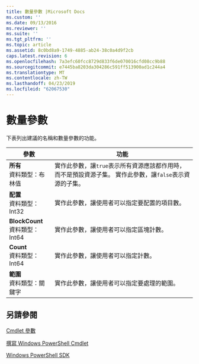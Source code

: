 ```yaml
---
title: 數量參數 |Microsoft Docs
ms.custom: ''
ms.date: 09/13/2016
ms.reviewer: ''
ms.suite: ''
ms.tgt_pltfrm: ''
ms.topic: article
ms.assetid: 8c0bd8a9-1749-4885-ab24-38c0a4d9f2cb
caps.latest.revision: 6
ms.openlocfilehash: 7a3efc60fcc8729d833f6de070016cfd08cc9b88
ms.sourcegitcommit: e7445ba8203da304286c591ff513900ad1c244a4
ms.translationtype: MT
ms.contentlocale: zh-TW
ms.lasthandoff: 04/23/2019
ms.locfileid: "62067530"
---
```

# <a name="quantity-parameters"></a>數量參數

下表列出建議的名稱和數量參數的功能。

|參數|功能|
|---|---|
|**所有**<br>資料類型：布林值|實作此參數，讓`true`表示所有資源應該都作用時，而不是預設資源子集。 實作此參數，讓`false`表示資源的子集。|
|**配置**<br>資料類型：Int32|實作此參數，讓使用者可以指定要配置的項目數。|
|**BlockCount**<br>資料類型：Int64|實作此參數，讓使用者可以指定區塊計數。|
|**Count**<br>資料類型：Int64|實作此參數，讓使用者可以指定計數。|
|**範圍**<br>資料類型：關鍵字|實作此參數，讓使用者可以指定要處理的範圍。|

## <a name="see-also"></a>另請參閱

[Cmdlet 參數](./cmdlet-parameters.md)

[撰寫 Windows PowerShell Cmdlet](./writing-a-windows-powershell-cmdlet.md)

[Windows PowerShell SDK](../windows-powershell-reference.md)
